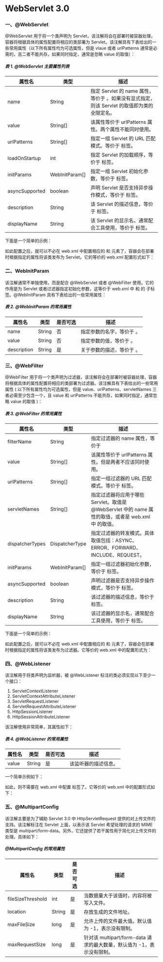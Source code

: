 # WebServlet 3.0

### 一、@WebServlet

@WebServlet 用于将一个类声明为 Servlet，该注解将会在部署时被容器处理，容器将根据具体的属性配置将相应的类部署为 Servlet。该注解具有下表给出的一些常用属性（以下所有属性均为可选属性，但是 vlaue 或者 urlPatterns 通常是必需的，且二者不能共存，如果同时指定，通常是忽略 value 的取值）：

##### 表 1. @WebServlet 主要属性列表

| **属性名**        | **类型**         | **描述**                                   |
| -------------- | -------------- | ---------------------------------------- |
| name           | String         | 指定 Servlet 的 name 属性，等价于 <servlet-name>。如果没有显式指定，则该 Servlet 的取值即为类的全限定名。 |
| value          | String[]       | 该属性等价于 urlPatterns 属性。两个属性不能同时使用。        |
| urlPatterns    | String[]       | 指定一组 Servlet 的 URL 匹配模式。等价于 <url-pattern> 标签。 |
| loadOnStartup  | int            | 指定 Servlet 的加载顺序，等价于 <load-on-startup> 标签。 |
| initParams     | WebInitParam[] | 指定一组 Servlet 初始化参数，等价于 <init-param> 标签。  |
| asyncSupported | boolean        | 声明 Servlet 是否支持异步操作模式，等价于 <async-supported> 标签。 |
| description    | String         | 该 Servlet 的描述信息，等价于 <description> 标签。    |
| displayName    | String         | 该 Servlet 的显示名，通常配合工具使用，等价于 <display-name> 标签。 |

下面是一个简单的示例：

如此配置之后，就可以不必在 web.xml 中配置相应的 <servlet> 和 <servlet-mapping> 元素了，容器会在部署时根据指定的属性将该类发布为 Servlet。它的等价的 web.xml 配置形式如下：

### 二、WebInitParam

该注解通常不单独使用，而是配合 @WebServlet 或者 @WebFilter 使用。它的作用是为 Servlet 或者过滤器指定初始化参数，这等价于 web.xml 中 <servlet> 和 <filter> 的 <init-param> 子标签。@WebInitParam 具有下表给出的一些常用属性：

##### 表 2. @WebInitParam 的常用属性

| **属性名**     | **类型** | **是否可选** | **描述**                     |
| ----------- | ------ | -------- | -------------------------- |
| name        | String | 否        | 指定参数的名字，等价于 <param-name>。  |
| value       | String | 否        | 指定参数的值，等价于 <param-value>。  |
| description | String | 是        | 关于参数的描述，等价于 <description>。 |

### 三、@WebFilter

@WebFilter 用于将一个类声明为过滤器，该注解将会在部署时被容器处理，容器将根据具体的属性配置将相应的类部署为过滤器。该注解具有下表给出的一些常用属性 ( 以下所有属性均为可选属性，但是 value、urlPatterns、servletNames 三者必需至少包含一个，且 value 和 urlPatterns 不能共存，如果同时指定，通常忽略 value 的取值 )：

##### 表 3. @WebFilter 的常用属性

| **属性名**         | **类型**         | **描述**                                   |
| --------------- | -------------- | ---------------------------------------- |
| filterName      | String         | 指定过滤器的 name 属性，等价于 <filter-name>         |
| value           | String[]       | 该属性等价于 urlPatterns 属性。但是两者不应该同时使用。       |
| urlPatterns     | String[]       | 指定一组过滤器的 URL 匹配模式。等价于 <url-pattern> 标签。  |
| servletNames    | String[]       | 指定过滤器将应用于哪些 Servlet。取值是 @WebServlet 中的 name 属性的取值，或者是 web.xml 中 <servlet-name> 的取值。 |
| dispatcherTypes | DispatcherType | 指定过滤器的转发模式。具体取值包括：ASYNC、ERROR、FORWARD、INCLUDE、REQUEST。 |
| initParams      | WebInitParam[] | 指定一组过滤器初始化参数，等价于 <init-param> 标签。        |
| asyncSupported  | boolean        | 声明过滤器是否支持异步操作模式，等价于 <async-supported> 标签。 |
| description     | String         | 该过滤器的描述信息，等价于 <description> 标签。          |
| displayName     | String         | 该过滤器的显示名，通常配合工具使用，等价于 <display-name> 标签。 |

下面是一个简单的示例：

如此配置之后，就可以不必在 web.xml 中配置相应的 <filter> 和 <filter-mapping> 元素了，容器会在部署时根据指定的属性将该类发布为过滤器。它等价的 web.xml 中的配置形式为：

### 四、@WebListener

该注解用于将类声明为监听器，被 @WebListener 标注的类必须实现以下至少一个接口：

1. ServletContextListener
2. ServletContextAttributeListener
3. ServletRequestListener
4. ServletRequestAttributeListener
5. HttpSessionListener
6. HttpSessionAttributeListener

该注解使用非常简单，其属性如下：

##### 表 4. @WebListener 的常用属性

| **属性名** | **类型** | **是否可选** | **描述**     |
| ------- | ------ | -------- | ---------- |
| value   | String | 是        | 该监听器的描述信息。 |

一个简单示例如下：

如此，则不需要在 web.xml 中配置 <listener> 标签了。它等价的 web.xml 中的配置形式如下：

### 五、@MultipartConfig

该注解主要是为了辅助 Servlet 3.0 中 HttpServletRequest 提供的对上传文件的支持。该注解标注在 Servlet 上面，以表示该 Servlet 希望处理的请求的 MIME 类型是 multipart/form-data。另外，它还提供了若干属性用于简化对上传文件的处理。具体如下：

##### @MultipartConfig 的常用属性

| 属性名               | 类型     | 是否可选 | 描述                                       |
| ----------------- | ------ | ---- | ---------------------------------------- |
| fileSizeThreshold | int    | 是    | 当数据量大于该值时，内容将被写入文件。                      |
| location          | String | 是    | 存放生成的文件地址。                               |
| maxFileSize       | long   | 是    | 允许上传的文件最大值。默认值为 -1，表示没有限制。               |
| maxRequestSize    | long   | 是    | 针对该 multipart/form-data 请求的最大数量，默认值为 -1，表示没有限制。 |